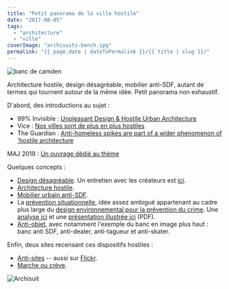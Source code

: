 ```yaml
---
title: "Petit panorama de la ville hostile"
date: "2017-08-05"
tags:
  - "architecture"
  - "ville"
coverImage: "archisuits-bench.jpg"
permalink: "{{ page.date | dateToPermalink }}/{{ title | slug }}/"
---
```


![banc de camden](/assets/images/Camden_bench.jpg " Un banc anti SDF, anti-dealer, anti-tagueur, anti-skater")

Architecture hostile, design désagréable, mobilier anti-SDF, autant de termes qui tournent autour de la même idée. Petit panorama non exhaustif.

D'abord, des introductions au sujet :

- 99% Invisible : [Unpleasant Design & Hostile Urban Architecture](http://99percentinvisible.org/episode/unpleasant-design-hostile-urban-architecture/)
- Vice : [Nos villes sont de plus en plus hostiles](https://www.vice.com/fr/article/mvzpvp/nos-villes-sont-de-plus-en-plus-hostiles)
- The Guardian : [Anti-homeless spikes are part of a wider phenomenon of 'hostile architecture](https://www.theguardian.com/artanddesign/2014/jun/13/anti-homeless-spikes-hostile-architecture)

MAJ 2019 : [Un ouvrage dédié au thème](https://usbeketrica.com/article/l-architecture-du-mepris-a-des-effets-sur-nous-tous)

Quelques concepts :

- [Design désagréable](http://unpleasant.pravi.me/). Un entretien avec les créateurs est [ici](http://ethnographymatters.net/blog/2013/10/24/an-interview-about-unpleasant-design/).
- [Architecture hostile](https://en.wikipedia.org/wiki/Hostile_architecture).
- [Mobilier urbain anti-SDF](https://fr.wikipedia.org/wiki/Mobilier_urbain_anti-SDF).
- La [prévention situationnelle](https://fr.wikipedia.org/wiki/Pr%C3%A9vention_situationnelle), idée assez ambiguë appartenant au cadre plus large du [design environnemental pour la prévention du crime](https://en.wikipedia.org/wiki/Crime_prevention_through_environmental_design#Criticism). Une [analyse ici](https://www.institutparisregion.fr/nos-travaux/publications/amenagement-et-prevention-de-la-delinquance-principes-et-experiences.html) et une [présentation illustrée ici](http://ualresearchonline.arts.ac.uk/685/1/DAC_Brazil_2007.pdf) (PDF).
- [Anti-objet](https://medium.com/futures-exchange/designing-the-perfect-anti-object-49a184a6667a), avec notamment l'exemple du banc en image plus haut : banc anti SDF, anti-dealer, anti-tagueur et anti-skater.

Enfin, deux sites recensant ces dispositifs hostiles :

- [Anti-sites](http://www.survivalgroup.org/anti-site.html) -- aussi sur [Flickr](https://www.flickr.com/people/7211263@N02/).
- [Marche ou crève](http://urbanisme-inhumain.tumblr.com/).

![Archisuit ](/assets/images/archisuits-bench.jpg " Archisuit, un exemple de contournement")
